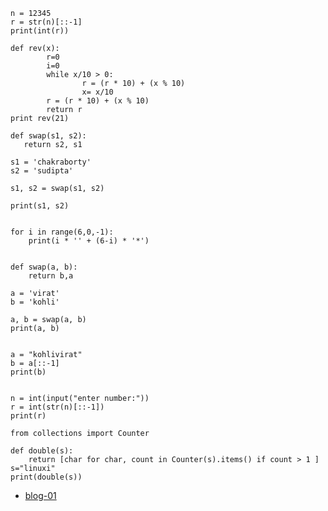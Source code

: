 
```
n = 12345
r = str(n)[::-1]
print(int(r))

```


```
def rev(x):
        r=0
        i=0
        while x/10 > 0:
                r = (r * 10) + (x % 10)
                x= x/10
        r = (r * 10) + (x % 10)
        return r
print rev(21)

```













```
def swap(s1, s2):
   return s2, s1

s1 = 'chakraborty'
s2 = 'sudipta'

s1, s2 = swap(s1, s2)

print(s1, s2)

```








```

for i in range(6,0,-1):
    print(i * '' + (6-i) * '*')

```







```

def swap(a, b):
    return b,a

a = 'virat'
b = 'kohli'

a, b = swap(a, b)
print(a, b)

```


```

a = "kohlivirat"
b = a[::-1]
print(b)

```


```

n = int(input("enter number:"))
r = int(str(n)[::-1])
print(r)

```


```
from collections import Counter

def double(s):
    return [char for char, count in Counter(s).items() if count > 1 ]
s="linuxi"
print(double(s))

```




- [blog-01](https://codescracker.com/python/program/python-program-swap-two-numbers.htm)
  

